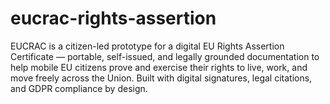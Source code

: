 # eucrac-rights-assertion
EUCRAC is a citizen-led prototype for a digital EU Rights Assertion Certificate — portable, self-issued, and legally grounded documentation to help mobile EU citizens prove and exercise their rights to live, work, and move freely across the Union. Built with digital signatures, legal citations, and GDPR compliance by design.

